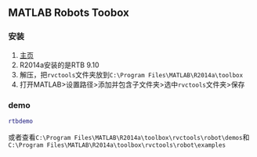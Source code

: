 ## MATLAB Robots Toobox

### 安装

1. [主页](http://petercorke.com/wordpress/toolboxes/robotics-toolbox)
2. R2014a安装的是RTB 9.10
3. 解压，把`rvctools`文件夹放到`C:\Program Files\MATLAB\R2014a\toolbox`
4. 打开MATLAB>设置路径>添加并包含子文件夹>选中`rvctools`文件夹>保存

### demo

```matlab
rtbdemo
```

或者查看`C:\Program Files\MATLAB\R2014a\toolbox\rvctools\robot\demos`和`C:\Program Files\MATLAB\R2014a\toolbox\rvctools\robot\examples`
